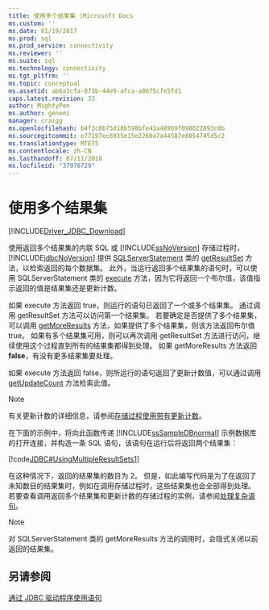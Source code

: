```yaml
---
title: 使用多个结果集 |Microsoft Docs
ms.custom: ''
ms.date: 01/19/2017
ms.prod: sql
ms.prod_service: connectivity
ms.reviewer: ''
ms.suite: sql
ms.technology: connectivity
ms.tgt_pltfrm: ''
ms.topic: conceptual
ms.assetid: ab6a3cfa-073b-44e9-afca-a8675cfe5fd1
caps.latest.revision: 33
author: MightyPen
ms.author: genemi
manager: craigg
ms.openlocfilehash: b4f3c8b75d18b598bfe43a48969f098022893c8b
ms.sourcegitcommit: e77197ec6935e15e2260a7a44587e8054745d5c2
ms.translationtype: MTE75
ms.contentlocale: zh-CN
ms.lasthandoff: 07/11/2018
ms.locfileid: "37978729"
---
```

# <a name="using-multiple-result-sets"></a>使用多个结果集
[!INCLUDE[Driver_JDBC_Download](../../includes/driver_jdbc_download.md)]

  使用返回多个结果集的内联 SQL 或 [!INCLUDE[ssNoVersion](../../includes/ssnoversion_md.md)] 存储过程时，[!INCLUDE[jdbcNoVersion](../../includes/jdbcnoversion_md.md)] 提供 [SQLServerStatement](../../connect/jdbc/reference/sqlserverstatement-class.md) 类的 [getResultSet](../../connect/jdbc/reference/getresultset-method-sqlserverstatement.md) 方法，以检索返回的每个数据集。 此外，当运行返回多个结果集的语句时，可以使用 SQLServerStatement 类的 [execute](../../connect/jdbc/reference/execute-method-sqlserverstatement.md) 方法，因为它将返回一个布尔值，该值指示返回的值是结果集还是更新计数。  
  
 如果 execute 方法返回 true，则运行的语句已返回了一个或多个结果集。 通过调用 getResultSet 方法可以访问第一个结果集。 若要确定是否提供了多个结果集，可以调用 [getMoreResults](../../connect/jdbc/reference/getmoreresults-method-sqlserverstatement.md) 方法，如果提供了多个结果集，则该方法返回布尔值 true。 如果有多个结果集可用，则可以再次调用 getResultSet 方法进行访问，继续使用这个过程直到所有的结果集都得到处理。 如果 getMoreResults 方法返回**false**，有没有更多结果集要处理。  
  
 如果 execute 方法返回 false，则所运行的语句返回了更新计数值，可以通过调用 [getUpdateCount](../../connect/jdbc/reference/getupdatecount-method-sqlserverstatement.md) 方法检索此值。  
  
> [!NOTE]  
>  有关更新计数的详细信息，请参阅[存储过程使用带有更新计数](../../connect/jdbc/using-a-stored-procedure-with-an-update-count.md)。  
  
 在下面的示例中，将向此函数传递 [!INCLUDE[ssSampleDBnormal](../../includes/sssampledbnormal_md.md)] 示例数据库的打开连接，并构造一条 SQL 语句，该语句在运行后将返回两个结果集：  
  
 [!code[JDBC#UsingMultipleResultSets1](../../connect/jdbc/codesnippet/Java/using-multiple-result-sets_1.java)]  
  
 在这种情况下，返回的结果集的数目为 2。 但是，如此编写代码是为了在返回了未知数目的结果集时，例如在调用存储过程时，这些结果集也会全部得到处理。 若要查看调用返回多个结果集和更新计数的存储过程的实例，请参阅[处理复杂语句](../../connect/jdbc/handling-complex-statements.md)。  
  
> [!NOTE]  
>  对 SQLServerStatement 类的 getMoreResults 方法的调用时，会隐式关闭以前返回的结果集。  
  
## <a name="see-also"></a>另请参阅  
 [通过 JDBC 驱动程序使用语句](../../connect/jdbc/using-statements-with-the-jdbc-driver.md)  
  
  
